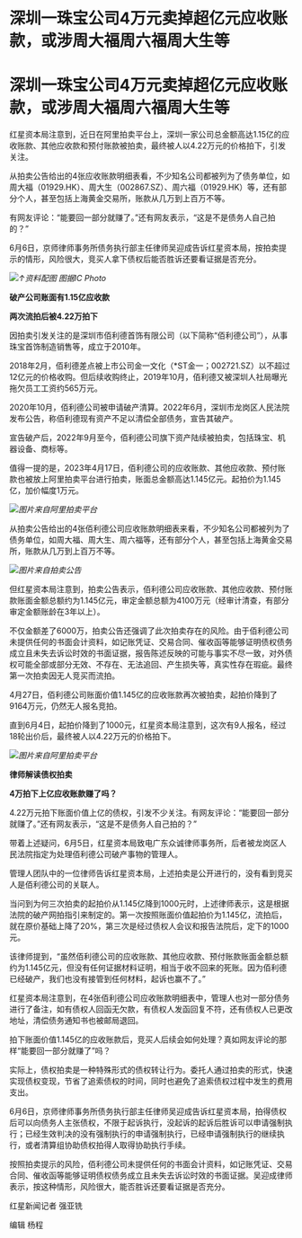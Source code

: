 # 深圳一珠宝公司4万元卖掉超亿元应收账款，或涉周大福周六福周大生等

# 深圳一珠宝公司4万元卖掉超亿元应收账款，或涉周大福周六福周大生等

红星资本局注意到，近日在阿里拍卖平台上，深圳一家公司总金额高达1.15亿的应收账款、其他应收款和预付账款被拍卖，最终被人以4.22万元的价格拍下，引发关注。

从拍卖公告给出的4张应收账款明细表看，不少知名公司都被列为了债务单位，如周大福（01929.HK）、周大生（002867.SZ）、周六福（01929.HK）等，还有部分个人，甚至包括上海黄金交易所，账款从几万到上百万不等。

有网友评论：“能要回一部分就赚了。”还有网友表示，“这是不是债务人自己拍的？”

6月6日，京师律师事务所债务执行部主任律师吴迎成告诉红星资本局，按拍卖提示的情形，风险很大，竞买人拿下债权后能否胜诉还要看证据是否充分。

![](https://inews.gtimg.com/om_bt/OL4gxUmXE41bDREtFX5aEWW5FFNNZrjCgWhTjM3HsWdJ4AA/1000)_↑资料配图
图据IC Photo_

**破产公司账面有1.15亿应收款**

**两次流拍后被4.22万拍下**

因拍卖引发关注的是深圳市佰利德首饰有限公司（以下简称“佰利德公司”），从事珠宝首饰制造销售等，成立于2010年。

2018年2月，佰利德差点被上市公司金一文化（*ST金一；002721.SZ）以不超过12亿元的价格收购。但后续收购终止，2019年10月，佰利德又被深圳人社局曝光拖欠员工工资约565万元。

2020年10月，佰利德公司被申请破产清算。2022年6月，深圳市龙岗区人民法院发布公告，称佰利德现有资产不足以清偿全部债务，宣告其破产。

宣告破产后，2022年9月至今，佰利德公司旗下资产陆续被拍卖，包括珠宝、机器设备、商标等。

值得一提的是，2023年4月17日，佰利德公司的应收账款、其他应收款、预付账款也被放上阿里拍卖平台进行拍卖，账面总金额高达1.145亿元。起拍价为1.145亿，加价幅度1万元。

![](https://inews.gtimg.com/om_bt/O2Vs5tTvP9JrX_mYu6jGNYg2391RBciIiAWKEmJC4NBgkAA/1000)_图片来自阿里拍卖平台_

从拍卖公告给出的4张佰利德公司应收账款明细表来看，不少知名公司都被列为了债务单位，如周大福、周大生、周六福等，还有部分个人，甚至包括上海黄金交易所，账款从几万到上百万不等。

![](https://inews.gtimg.com/om_bt/OMUr6KR4eL3A8damJ1Ci2O3xJNBIdJ70yskKZvYvWX6AYAA/1000)_图片来自拍卖公告_

但红星资本局注意到，拍卖公告表示，佰利德公司应收账款、其他应收款、预付账款账面金额总额约为1.145亿元，审定金额总额为4100万元（经审计清查，有部分审定金额账龄在3年以上）。

不仅金额差了6000万，拍卖公告还强调了此次拍卖存在的风险。由于佰利德公司未提供任何的书面会计资料，如记账凭证、交易合同、催收函等能够证明债权债务成立且未失去诉讼时效的书面证据，报告陈述反映的可能与事实不尽一致，对外债权可能全部或部分无效、不存在、无法追回、产生损失等，真实性存在瑕疵。最终第一次拍卖因无人竞买而流拍。

4月27日，佰利德公司账面价值1.145亿的应收账款再次被拍卖，起拍价降到了9164万元，仍然无人报名竞拍。

直到6月4日，起拍价降到了1000元，红星资本局注意到，这次有9人报名，经过18轮出价后，最终被人以4.22万元的价格拍下。

![](https://inews.gtimg.com/om_bt/OZeHIB3aY_XXb95KESrsBthzMf2RFom2n4zdElxmo9r0gAA/1000)_图片来自阿里拍卖平台_

**律师解读债权拍卖**

**4万拍下上亿应收账款赚了吗？**

4.22万元拍下账面价值上亿的债权，引发不少关注。有网友评论：“能要回一部分就赚了。”还有网友表示，“这是不是债务人自己拍的？”

带着上述疑问，6月5日，红星资本局致电广东众诚律师事务所，后者被龙岗区人民法院指定为处理佰利德公司破产事物的管理人。

管理人团队中的一位律师告诉红星资本局，上述拍卖是公开进行的，没有看到竞买人是佰利德公司的关联人。

当问到为何三次拍卖的起拍价从1.145亿降到1000元时，上述律师表示，这是根据法院的破产网拍指引来制定的。第一次按照账面价值起拍价为1.145亿，流拍后，就在原价基础上降了20%，第三次是经过债权人会议和报告法院后，定下的1000元。

该律师提到，“虽然佰利德公司的应收账款、其他应收款、预付账款账面金额总额约为1.145亿元，但没有任何证据材料证明，相当于收不回来的死账。因为佰利德已经破产，我们也没有接管到任何材料，起诉也赢不了。”

红星资本局注意到，在4张佰利德公司应收账款明细表中，管理人也对一部分债务进行了备注，如有债权人回函无欠款，有债权人发函回复不符，还有债权人已更改地址，清偿债务通知书也被邮局退回。

拍下账面价值1.145亿的应收账款后，竞买人后续会如何处理？真如网友评论的那样“能要回一部分就赚了”吗？

实际上，债权拍卖是一种特殊形式的债权转让行为。委托人通过拍卖的形式，快速实现债权变现，节省了追索债权的时间，同时也避免了追索债权过程中发生的费用支出。

6月6日，京师律师事务所债务执行部主任律师吴迎成告诉红星资本局，拍得债权后可以向债务人主张债权，不限于起诉执行，没起诉的起诉后胜诉可以申请强制执行；已经生效判决的没有强制执行的申请强制执行，已经申请强制执行的继续执行，或者清算组协助债权拍得人取得协助执行手续。

按照拍卖提示的风险，佰利德公司未提供任何的书面会计资料，如记账凭证、交易合同、催收函等能够证明债权债务成立且未失去诉讼时效的书面证据。吴迎成律师表示，按这种情形，风险很大，能否胜诉还要看证据是否充分。

红星新闻记者 强亚铣

编辑 杨程


